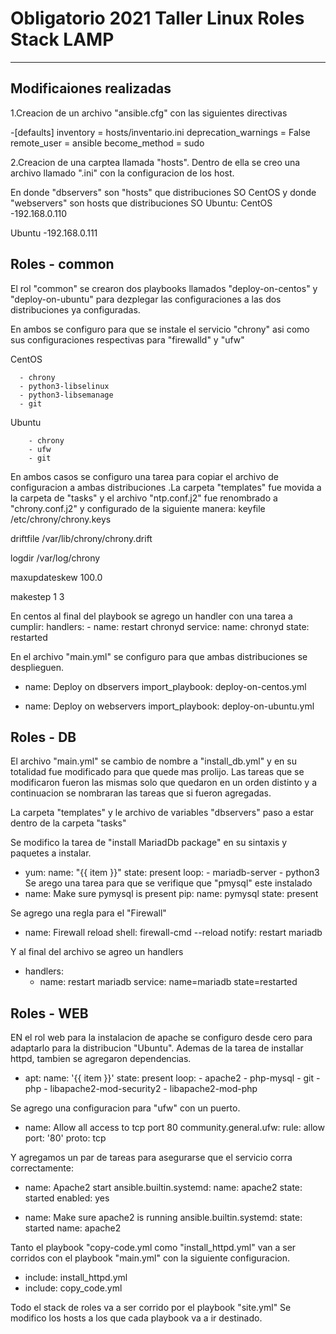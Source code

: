 # Obligatorio 2021 Taller Linux Roles Stack LAMP
-------------------------------------------
## Modificaiones realizadas

1.Creacion de un archivo "ansible.cfg" con las siguientes directivas

-[defaults]
 inventory = hosts/inventario.ini
 deprecation_warnings = False
 remote_user = ansible
 become_method = sudo

2.Creacion de una carptea llamada "hosts". Dentro de ella se creo una archivo llamado ".ini" con la configuracion de los host.

En donde "dbservers" son "hosts" que distribuciones SO CentOS y donde "webservers" son hosts que distribuciones SO Ubuntu:
CentOS                              
      -192.168.0.110
      
Ubuntu 
      -192.168.0.111 

## Roles - common

 El rol "common" se crearon dos playbooks llamados "deploy-on-centos" y "deploy-on-ubuntu" para dezplegar las configuraciones a las dos distribuciones ya configuradas.

 En ambos se configuro para que se instale el servicio "chrony" asi como sus configuraciones respectivas para "firewalld" y "ufw"
           
CentOS                              
 
      - chrony
      - python3-libselinux             
      - python3-libsemanage
      - git
      
Ubuntu 
        
        - chrony
        - ufw
        - git

En ambos casos se configuro una tarea para copiar el archivo de configuracion a ambas distribuciones .La carpeta "templates" fue movida a la carpeta de "tasks" y el archivo "ntp.conf.j2" fue renombrado a "chrony.conf.j2" y configurado de la siguiente manera:
keyfile /etc/chrony/chrony.keys


driftfile /var/lib/chrony/chrony.drift

logdir /var/log/chrony

maxupdateskew 100.0

makestep 1 3

En centos al final del playbook se agrego un handler con una tarea a cumplir: handlers:
            - name: restart chronyd
              service: 
                      name: chronyd
                      state: restarted

En el archivo "main.yml" se configuro para que ambas distribuciones se desplieguen.
  - name: Deploy on dbservers
    import_playbook: deploy-on-centos.yml
    

  - name: Deploy on webservers
    import_playbook: deploy-on-ubuntu.yml

## Roles - DB
El archivo "main.yml" se cambio de nombre a "install_db.yml" y en su totalidad fue modificado para que quede mas prolijo. Las tareas que se modificaron fueron las mismas solo que quedaron en un orden distinto y a continuacion se nombraran las tareas que si fueron agregadas.

La carpeta "templates" y le archivo de variables "dbservers" paso a estar dentro de la carpeta "tasks"

Se modifico la tarea de "install MariadDb package" en su sintaxis y paquetes a instalar.
- yum: 
      name: "{{ item }}" 
      state: present
    loop:
      - mariadb-server
      - python3
 Se arego una tarea para que se verifique que "pmysql" este instalado
- name: Make sure pymysql is present
    pip:
      name: pymysql
      state: present

 Se agrego una regla para el "Firewall"

- name: Firewall reload
    shell: firewall-cmd --reload
    notify: restart mariadb

 Y al final del archivo se agreo un handlers

- handlers:
  - name: restart mariadb
    service: name=mariadb state=restarted 

## Roles - WEB

EN el rol web para la instalacion de apache se configuro desde cero para adaptarlo para la distribucion "Ubuntu". Ademas de la tarea de installar httpd, tambien se agregaron dependencias.

- apt: 
      name: '{{ item }}'
      state: present
  loop:
        - apache2
        - php-mysql
        - git
        - php
        - libapache2-mod-security2
        - libapache2-mod-php

Se agrego una configuracion para "ufw" con un puerto.
- name: Allow all access to tcp port 80
  community.general.ufw:
      rule: allow
      port: '80'
      proto: tcp   

Y agregamos un par de tareas para asegurarse que el servicio corra correctamente:

- name: Apache2 start
  ansible.builtin.systemd:
      name: apache2
      state: started
      enabled: yes

- name: Make sure apache2 is running
  ansible.builtin.systemd:
      state: started
      name: apache2

Tanto el playbook "copy-code.yml como "install_httpd.yml" van a ser corridos con el playbook "main.yml" con la siguiente configuracion.
  
- include: install_httpd.yml
- include: copy_code.yml  

Todo el stack de roles va a ser corrido por el playbook "site.yml"
Se modifico los hosts a los que cada playbook va a ir destinado.






